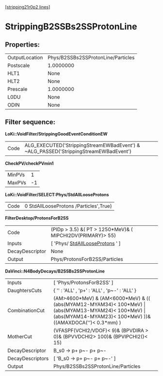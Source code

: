 [[stripping21r0p2 lines]](./stripping21r0p2-ew)

# StrippingB2SSBs2SSProtonLine

## Properties:

|                |                                    |
|----------------|------------------------------------|
| OutputLocation | Phys/B2SSBs2SSProtonLine/Particles |
| Postscale      | 1.0000000                          |
| HLT1           | None                               |
| HLT2           | None                               |
| Prescale       | 1.0000000                          |
| L0DU           | None                               |
| ODIN           | None                               |

## Filter sequence:

**LoKi::VoidFilter/StrippingGoodEventConditionEW**

|      |                                                                                       |
|------|---------------------------------------------------------------------------------------|
| Code | ALG_EXECUTED('StrippingStreamEWBadEvent') & \~ALG_PASSED('StrippingStreamEWBadEvent') |

**CheckPV/checkPVmin1**

|        |     |
|--------|-----|
| MinPVs | 1   |
| MaxPVs | -1  |

**LoKi::VoidFilter/SELECT:Phys/StdAllLooseProtons**

|      |                                        |
|------|----------------------------------------|
| Code | 0 StdAllLooseProtons /Particles',True) |

**FilterDesktop/ProtonsForB2SS**

|                 |                                                                           |
|-----------------|---------------------------------------------------------------------------|
| Code            | (PIDp \> 3.5) &( PT \> 1250\*MeV)& ( MIPCHI2DV(PRIMARY)\> 55)             |
| Inputs          | [ 'Phys/ [StdAllLooseProtons](./stripping21r0p2-stdalllooseprotons) ' ] |
| DecayDescriptor | None                                                                      |
| Output          | Phys/ProtonsForB2SS/Particles                                             |

**DaVinci::N4BodyDecays/B2SSBs2SSProtonLine**

|                  |                                                                                                                                                                              |
|------------------|------------------------------------------------------------------------------------------------------------------------------------------------------------------------------|
| Inputs           | [ 'Phys/ProtonsForB2SS' ]                                                                                                                                                  |
| DaughtersCuts    | { '' : 'ALL' , 'p+' : 'ALL' , 'p\~-' : 'ALL' }                                                                                                                               |
| CombinationCut   | (AM\>4600\*MeV) & (AM\<6000\*MeV) & (( (abs(MYAM12-MYAM34)\< 100\*MeV) \| (abs(MYAM13-MYAM24)\< 100\*MeV) \| (abs(MYAM14-MYAM23)\< 100\*MeV) ))& ((AMAXDOCA('')\< 0.3\*mm) ) |
| MotherCut        | (VFASPF(VCHI2/VDOF)\< 9)& (BPVDIRA \> 0)& (BPVVDCHI2\> 100)& (BPVIPCHI2()\< 15)                                                                                              |
| DecayDescriptor  | B_s0 -\> p+ p\~- p+ p\~-                                                                                                                                                     |
| DecayDescriptors | [ 'B_s0 -\> p+ p\~- p+ p\~-' ]                                                                                                                                             |
| Output           | Phys/B2SSBs2SSProtonLine/Particles                                                                                                                                           |

